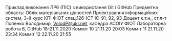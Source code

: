 Приклад виконання ЛР6 (ПІС) з використання Git i GitHub
Предметна область: Облік матеріальних цінностей
Проектування інформаційних систем, 3-й курс КПІ ФІОТ спец.126-ІСТ ІС-91, 92, 93 
Доцент к.т.н., ст.л-т Попенко Володимир, VolodP@ukr.net, кафедра АСОІУ ФІОТ
Лабораторна робота 6, GitHub  18-21.11.2020
Комміт 10 21.11.20 20:03
Комміт 11 21.11.20 23:34
Комміт 12 22.11.20 21:55

